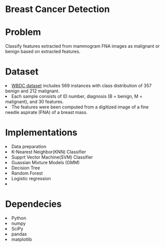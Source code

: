 # Breast Cancer Detection

# Problem
Classify features extracted from mammogram FNA images as malignant or benign based on extracted features.

# Dataset

<li><a href='https://www.kaggle.com/datasets/uciml/breast-cancer-wisconsin-data'>WBDC dataset</a> includes 569 instances with class distribution of 357 benign and 212 malignant. </li>
<li>Each sample consists of ID number, diagnosis (B = benign, M = malignant), and 30 features. </li>
<li>The features were been computed from a digitized image of a fine needle aspirate (FNA) of a breast mass.</li>

# Implementations

<li>Data preparation</li>
<li>K-Nearest Neighbor(KNN) Classifier</li>
<li>Supprt Vector Machine(SVM) Classifier</li>
<li>Guassian Mixture Models (GMM)</li>


<li>Decision Tree</li>
<li>Random Forest</li>
<li>Logistic regression</li>
<li></li>

# Dependecies
<li>Python</li>
<li>numpy</li>
<li>SciPy</li>
<li>pandas</li>
<li>matplotlib</li>
